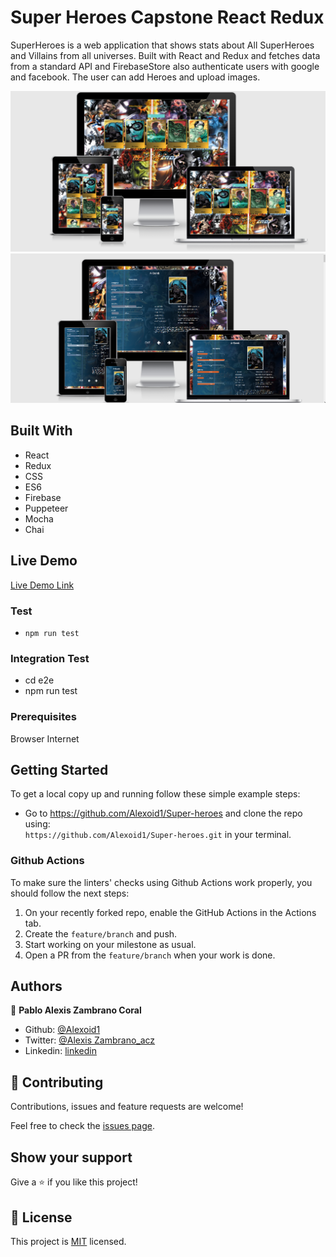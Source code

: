 # Super Heroes Capstone React Redux
SuperHeroes is a web application that shows stats about All SuperHeroes and Villains from all universes. Built with React and Redux and fetches data from a standard API and FirebaseStore also authenticate users with google and facebook. The user can add Heroes and upload images.

![screenshot](./img/home.png)
![screenshot](./img/screen.png)


## Built With

- React
- Redux
- CSS
- ES6
- Firebase
- Puppeteer
- Mocha
- Chai

## Live Demo
[Live Demo Link](https://heroes-gallery.web.app/#)


### Test
- `npm run test`

### Integration Test
- cd e2e
- npm run test

### Prerequisites

Browser
Internet

## Getting Started

To get a local copy up and running follow these simple example steps:

- Go to https://github.com/Alexoid1/Super-heroes and clone the repo using: <br>
`https://github.com/Alexoid1/Super-heroes.git` in your terminal.

### Github Actions

To make sure the linters' checks using Github Actions work properly, you should follow the next steps:

1. On your recently forked repo, enable the GitHub Actions in the Actions tab.
2. Create the `feature/branch` and push.
3. Start working on your milestone as usual.
4. Open a PR from the `feature/branch` when your work is done.


## Authors

👤 **Pablo Alexis Zambrano Coral**
- Github: [@Alexoid1](https://github.com/Alexoid1)
- Twitter: [@Alexis Zambrano_acz](https://twitter.com/pablo_acz)
- Linkedin: [linkedin](https://www.linkedin.com/in/alexzambranocoral/)

## 🤝 Contributing

Contributions, issues and feature requests are welcome!

Feel free to check the [issues page](https://github.com/Alexoid1/Super-heroes/issues).

## Show your support

Give a ⭐️ if you like this project!


## 📝 License

This project is [MIT](./LICENSE) licensed.
